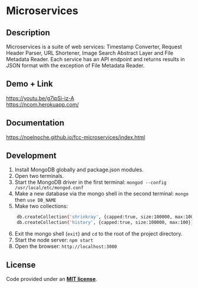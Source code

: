 # Microservices


## Description
Microservices is a suite of web services: Timestamp Converter, Request Header Parser, 
URL Shortener, Image Search Abstract Layer and File Metadata Reader. Each service has an API endpoint 
and returns results in JSON format with the exception of File Metadata Reader.


## Demo + Link
<https://youtu.be/g7ipSi-iz-A>  
<https://ncom.herokuapp.com/>


## Documentation
<https://noelnoche.github.io/fcc-microservices/index.html>


## Development
1. Install MongoDB globally and package.json modules.
2. Open two terminals.
3. Start the MongoDB driver in the first terminal: `mongod --config /usr/local/etc/mongod.conf`
4. Make a new database via the mongo shell in the second terminal: `mongo` then `use DB_NAME`
5. Make two collections:
```sh
	db.createCollection('shrinkray', {capped:true, size:100000, max:100});
	db.createCollection('history', {capped:true, size:100000, max:100});
```
6. Exit the mongo shell (`exit`) and `cd` to the root of the project directory.
7. Start the node server: `npm start`
8. Open the browser: `http://localhost:3000`


## License
Code provided under an **[MIT license](https://github.com/noelnoche/fcc-microservices/blob/main/LICENSE.md)**.

